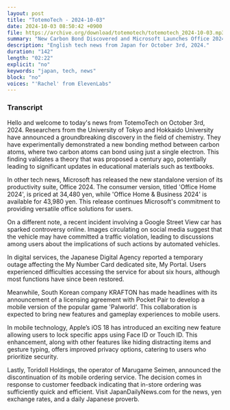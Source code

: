 ```yaml
---
layout: post
title: "TotemoTech - 2024-10-03"
date: 2024-10-03 08:50:42 +0900
file: https://archive.org/download/totemotech/totemotech_2024-10-03.mp3
summary: "New Carbon Bond Discovered and Microsoft Launches Office 2024, & more…"
description: "English tech news from Japan for October 3rd, 2024."
duration: "142"
length: "02:22"
explicit: "no"
keywords: "japan, tech, news"
block: "no"
voices: "'Rachel' from ElevenLabs"
---
```


### Transcript

Hello and welcome to today's news from TotemoTech on October 3rd, 2024. Researchers from the University of Tokyo and Hokkaido University have announced a groundbreaking discovery in the field of chemistry. They have experimentally demonstrated a new bonding method between carbon atoms, where two carbon atoms can bond using just a single electron. This finding validates a theory that was proposed a century ago, potentially leading to significant updates in educational materials such as textbooks.

In other tech news, Microsoft has released the new standalone version of its productivity suite, Office 2024. The consumer version, titled 'Office Home 2024', is priced at 34,480 yen, while 'Office Home & Business 2024' is available for 43,980 yen. This release continues Microsoft's commitment to providing versatile office solutions for users.

On a different note, a recent incident involving a Google Street View car has sparked controversy online. Images circulating on social media suggest that the vehicle may have committed a traffic violation, leading to discussions among users about the implications of such actions by automated vehicles.

In digital services, the Japanese Digital Agency reported a temporary outage affecting the My Number Card dedicated site, My Portal. Users experienced difficulties accessing the service for about six hours, although most functions have since been restored.

Meanwhile, South Korean company KRAFTON has made headlines with its announcement of a licensing agreement with Pocket Pair to develop a mobile version of the popular game 'Palworld'. This collaboration is expected to bring new features and gameplay experiences to mobile users.

In mobile technology, Apple’s iOS 18 has introduced an exciting new feature allowing users to lock specific apps using Face ID or Touch ID. This enhancement, along with other features like hiding distracting items and gesture typing, offers improved privacy options, catering to users who prioritize security.

Lastly, Toridoll Holdings, the operator of Marugame Seimen, announced the discontinuation of its mobile ordering service. The decision comes in response to customer feedback indicating that in-store ordering was sufficiently quick and efficient.   Visit JapanDailyNews.com for the news, yen exchange rates, and a daily Japanese proverb.

